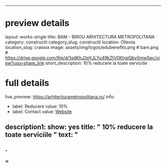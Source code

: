 
---
# preview details
layout: works-single
title:  BAM - BIROU ARHITECTURA METROPOLITANA
category: constructii
category_slug:  constructii
location: Oltenia
location_slug: craiova
image: assets/img/logos/edubenefits.png # bam.png  #  https://drive.google.com/file/d/1qdKhJ2pYJLYu49kZtV0KhgjQbv0mwSec/view?usp=share_link
short_description:  10% reducere la toate serviciile

# full details
live_preview: https://arhitecturametropolitana.ro/
info:
  - label: Reducere
    value: 10%
  - label: Contact
    value: <a href="https://arhitecturametropolitana.ro/" target="_blank">Website</a>

description1:
  show: yes
  title: " 10% reducere la toate serviciile "
  text: "<p>.</p>"
---

